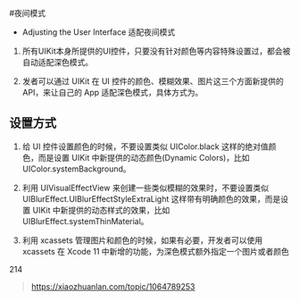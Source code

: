 #夜间模式
 * Adjusting the User Interface
适配夜间模式

1. 所有UIKit本身所提供的UI控件，只要没有针对颜色等内容特殊设置过，都会被自动适配深色模式。

2. 发者可以通过 UIKit 在 UI 控件的颜色、模糊效果、图片这三个方面新提供的 API，来让自己的 App 适配深色模式，具体方式为。

## 设置方式
1. 给 UI 控件设置颜色的时候，不要设置类似 UIColor.black 这样的绝对值颜色，而是设置 UIKit 中新提供的动态颜色(Dynamic Colors)，比如 UIColor.systemBackground。

2. 利用 UIVisualEffectView 来创建一些类似模糊的效果时，不要设置类似 UIBlurEffect.UIBlurEffectStyleExtraLight 这样带有明确颜色的效果，而是设置 UIKit 中新提供的动态样式的效果，比如 UIBlurEffect.systemThinMaterial。

3. 利用 xcassets 管理图片和颜色的时候，如果有必要，开发者可以使用 xcassets 在 Xcode 11 中新增的功能，为深色模式额外指定一个图片或者颜色


214
>https://xiaozhuanlan.com/topic/1064789253